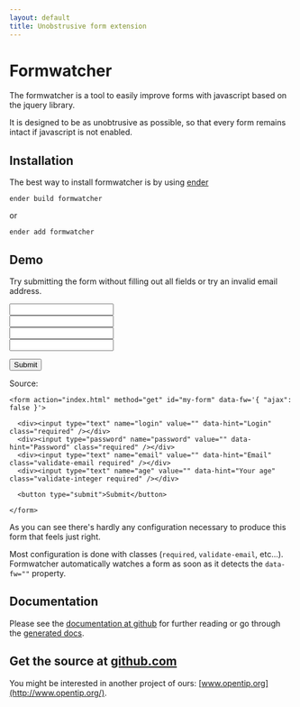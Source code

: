 ```yaml
---
layout: default
title: Unobstrusive form extension
---
```


# Formwatcher

The formwatcher is a tool to easily improve forms with javascript based on the jquery library.

It is designed to be as unobtrusive as possible, so that every form remains intact if javascript is not enabled.


## Installation

The best way to install formwatcher is by using [ender][]

    ender build formwatcher

or

    ender add formwatcher


[ender]: http://ender.no.de/


## Demo

Try submitting the form without filling out all fields or try an invalid email address.

<form action="index.html" method="get" id="my-form" data-fw='{ "ajax": false }'>

  <div><input type="text" name="login" value="" data-hint="Login" class="required" /></div>
  <div><input type="password" name="password" value="" data-hint="Password" class="required" /></div>
  <div><input type="text" name="email" value="" data-hint="Email" class="validate-email required" /></div>
  <div><input type="text" name="age" value="" data-hint="Your age" class="validate-integer required" /></div>

  <button type="submit">Submit</button>
    
</form>

Source:

    <form action="index.html" method="get" id="my-form" data-fw='{ "ajax": false }'>

      <div><input type="text" name="login" value="" data-hint="Login" class="required" /></div>
      <div><input type="password" name="password" value="" data-hint="Password" class="required" /></div>
      <div><input type="text" name="email" value="" data-hint="Email" class="validate-email required" /></div>
      <div><input type="text" name="age" value="" data-hint="Your age" class="validate-integer required" /></div>

      <button type="submit">Submit</button>
        
    </form>

As you can see there's hardly any configuration necessary to produce this form that feels just right.

Most configuration is done with classes (`required`, `validate-email`, etc...).  
Formwatcher automatically watches a form as soon as it detects the `data-fw=""` property.

## Documentation

Please see the [documentation at github](https://github.com/enyo/formwatcher) for further reading or
go through the [generated docs](docs/formwatcher.html).

## Get the source at [github.com](https://github.com/enyo/formwatcher/tags)




You might be interested in another project of ours: [www.opentip.org](http://www.opentip.org/).
